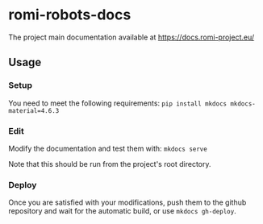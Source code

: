 # romi-robots-docs

The project main documentation available at https://docs.romi-project.eu/

## Usage

### Setup
You need to meet the following requirements:
`pip install mkdocs mkdocs-material=4.6.3`

### Edit
Modify the documentation and test them with:
`mkdocs serve`

Note that this should be run from the project's root directory.

### Deploy
Once you are satisfied with your modifications, push them to the github repository and wait for the automatic build, or use `mkdocs gh-deploy`.